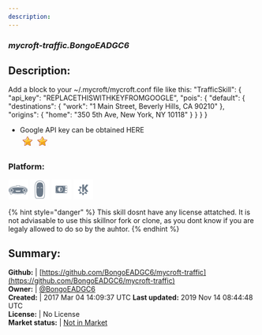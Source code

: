 ```yaml
---
description: 
---
```


### _mycroft-traffic.BongoEADGC6_  
## Description:  
Add a block to your ~/.mycroft/mycroft.conf file like this:
"TrafficSkill": {
"api_key": "REPLACETHISWITHKEYFROMGOOGLE",
"pois": {
"default": {
"destinations": {
"work": "1 Main Street, Beverly Hills, CA 90210"
},
"origins": {
"home": "350 5th Ave, New York, NY 10118"
}
}
}
}
* Google API key can be obtained HERE  
![](../.gitbook/assets/star.png)![](../.gitbook/assets/star.png)  
### Platform:  
 ![Mark I](../.gitbook/assets/mark-1-icon.png)  ![Mark II](../.gitbook/assets/mark-2-icon.png)  ![Picroft](../.gitbook/assets/picroft-icon.png)  ![plasmoid](../.gitbook/assets/kde.png)   
  
{% hint style="danger" %}
This skill dosnt have any license attatched. It is not adviasable to use this skillnor fork or clone, as you dont know if you are legaly allowed to do so by the auhtor.
{% endhint %}
  
## Summary:  
**Github:** | [https://github.com/BongoEADGC6/mycroft-traffic](https://github.com/BongoEADGC6/mycroft-traffic)  
**Owner:** | [@BongoEADGC6](https://github.com/BongoEADGC6)  
**Created:** | 2017 Mar 04 14:09:37 UTC  **Last updated:** 2019 Nov 14 08:44:48 UTC  
**License:** | No License  
**Market status:** | [Not in Market](https://market.mycroft.ai/skill/)  
